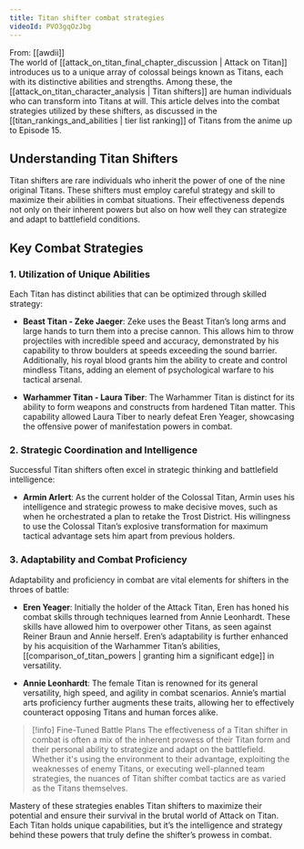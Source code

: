 ```yaml
---
title: Titan shifter combat strategies
videoId: PVO3gqOzJbg
---
```


From: [[awdii]] <br/> 
The world of [[attack_on_titan_final_chapter_discussion | Attack on Titan]] introduces us to a unique array of colossal beings known as Titans, each with its distinctive abilities and strengths. Among these, the [[attack_on_titan_character_analysis | Titan shifters]] are human individuals who can transform into Titans at will. This article delves into the combat strategies utilized by these shifters, as discussed in the [[titan_rankings_and_abilities | tier list ranking]] of Titans from the anime up to Episode 15.

## Understanding Titan Shifters

Titan shifters are rare individuals who inherit the power of one of the nine original Titans. These shifters must employ careful strategy and skill to maximize their abilities in combat situations. Their effectiveness depends not only on their inherent powers but also on how well they can strategize and adapt to battlefield conditions.

## Key Combat Strategies

### 1. **Utilization of Unique Abilities**

Each Titan has distinct abilities that can be optimized through skilled strategy:

- **Beast Titan - Zeke Jaeger**: Zeke uses the Beast Titan’s long arms and large hands to turn them into a precise cannon. This allows him to throw projectiles with incredible speed and accuracy, demonstrated by his capability to throw boulders at speeds exceeding the sound barrier. Additionally, his royal blood grants him the ability to create and control mindless Titans, adding an element of psychological warfare to his tactical arsenal.

- **Warhammer Titan - Laura Tiber**: The Warhammer Titan is distinct for its ability to form weapons and constructs from hardened Titan matter. This capability allowed Laura Tiber to nearly defeat Eren Yeager, showcasing the offensive power of manifestation powers in combat.

### 2. **Strategic Coordination and Intelligence**

Successful Titan shifters often excel in strategic thinking and battlefield intelligence:

- **Armin Arlert**: As the current holder of the Colossal Titan, Armin uses his intelligence and strategic prowess to make decisive moves, such as when he orchestrated a plan to retake the Trost District. His willingness to use the Colossal Titan’s explosive transformation for maximum tactical advantage sets him apart from previous holders.

### 3. **Adaptability and Combat Proficiency**

Adaptability and proficiency in combat are vital elements for shifters in the throes of battle:

- **Eren Yeager**: Initially the holder of the Attack Titan, Eren has honed his combat skills through techniques learned from Annie Leonhardt. These skills have allowed him to overpower other Titans, as seen against Reiner Braun and Annie herself. Eren’s adaptability is further enhanced by his acquisition of the Warhammer Titan’s abilities, [[comparison_of_titan_powers | granting him a significant edge]] in versatility.

- **Annie Leonhardt**: The female Titan is renowned for its general versatility, high speed, and agility in combat scenarios. Annie’s martial arts proficiency further augments these traits, allowing her to effectively counteract opposing Titans and human forces alike.

> [!info] Fine-Tuned Battle Plans
> The effectiveness of a Titan shifter in combat is often a mix of the inherent prowess of their Titan form and their personal ability to strategize and adapt on the battlefield. Whether it's using the environment to their advantage, exploiting the weaknesses of enemy Titans, or executing well-planned team strategies, the nuances of Titan shifter combat tactics are as varied as the Titans themselves.

Mastery of these strategies enables Titan shifters to maximize their potential and ensure their survival in the brutal world of Attack on Titan. Each Titan holds unique capabilities, but it’s the intelligence and strategy behind these powers that truly define the shifter’s prowess in combat.